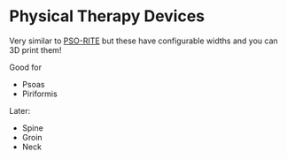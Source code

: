 # Physical Therapy Devices

Very similar to [PSO-RITE](https://pso-rite.com/) but these have configurable widths and you can 3D print them!

Good for
- Psoas
- Piriformis

Later:
- Spine
- Groin
- Neck